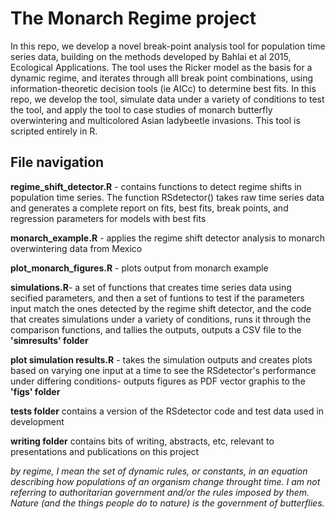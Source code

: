 # The Monarch Regime project

In this repo, we develop a novel break-point analysis tool for population time series data, building on the methods developed by Bahlai et al 2015, Ecological Applications. The tool uses the Ricker model as the basis for a dynamic regime, and iterates through alll break point combinations, using information-theoretic decision tools (ie AICc) to determine best fits. In this repo, we develop the tool, simulate data under a variety of conditions to test the tool, and apply the tool to  case studies of monarch butterfly overwintering and multicolored Asian ladybeetle invasions. This tool is scripted entirely in R.

## File navigation

**regime_shift_detector.R** - contains functions to detect regime shifts in population time series. The function RSdetector() takes raw time series data and generates a complete report on fits, best fits, break points, and regression parameters for models with best fits

**monarch_example.R** - applies the regime shift detector analysis to monarch overwintering data from Mexico

**plot_monarch_figures.R** - plots output from monarch example

**simulations.R**- a set of functions that creates time series data using secified parameters, and then a set of funtions to test if the parameters input match the ones detected by the regime shift detector, and the code that creates simulations under a variety of conditions, runs it through the comparison functions, and tallies the outputs, outputs a CSV file to the **'simresults' folder**

**plot simulation results.R** - takes the simulation outputs and creates plots based on varying one input at a time to see the RSdetector's performance under differing conditions- outputs figures as PDF vector graphis to the **'figs' folder**

**tests folder** contains a version of the RSdetector code and test data used in development

**writing folder** contains bits of writing, abstracts, etc, relevant to presentations and publications on this project






*by regime, I mean the set of dynamic rules, or constants, in an equation describing how populations of an organism change throught time. I am not referring to authoritarian government and/or the rules imposed by them. Nature (and the things people do to nature) is the government of butterflies.*
